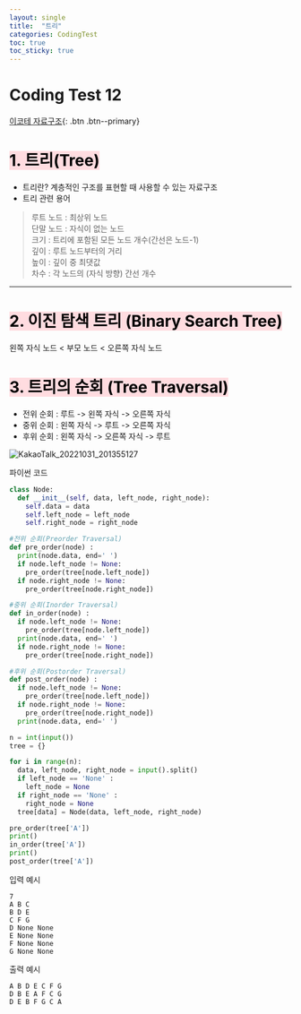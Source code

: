 ```yaml
---
layout: single
title:  "트리"
categories: CodingTest
toc: true
toc_sticky: true
---
```


# Coding Test 12

[이코테 자료구조](https://www.youtube.com/watch?v=i5yHkP1jQmo&list=PLRx0vPvlEmdAghTr5mXQxGpHjWqSz0dgC&index=12){: .btn .btn--primary}

# <mark style='background-color: #ffdce0'>1. 트리(Tree)</mark>
- 트리란? 계층적인 구조를 표현할 때 사용할 수 있는 자료구조
- 트리 관련 용어
>루트 노드 : 최상위 노드  
>단말 노드 : 자식이 없는 노드  
>크기 : 트리에 포함된 모든 노드 개수(간선은 노드-1)  
>깊이 : 루트 노드부터의 거리  
>높이 : 깊이 중 최댓값  
>차수 : 각 노드의 (자식 방향) 간선 개수

***

# <mark style='background-color: #ffdce0'>2. 이진 탐색 트리 (Binary Search Tree)</mark>
왼쪽 자식 노드 < 부모 노드 < 오른쪽 자식 노드

# <mark style='background-color: #ffdce0'>3. 트리의 순회 (Tree Traversal)</mark>
- 전위 순회 : 루트 -> 왼쪽 자식 -> 오른쪽 자식
- 중위 순회 : 왼쪽 자식 -> 루트 -> 오른쪽 자식
- 후위 순회 : 왼쪽 자식 -> 오른쪽 자식 -> 루트

![KakaoTalk_20221031_201355127](https://user-images.githubusercontent.com/63334368/198999784-b139149a-9d4f-4a5e-9e0e-b7b1be720569.png)

파이썬 코드

```python
class Node:
  def __init__(self, data, left_node, right_node):
    self.data = data
    self.left_node = left_node
    self.right_node = right_node

#전위 순회(Preorder Traversal)
def pre_order(node) :
  print(node.data, end=' ')
  if node.left_node != None:
    pre_order(tree[node.left_node])
  if node.right_node != None:
    pre_order(tree[node.right_node])

#중위 순회(Inorder Traversal)
def in_order(node) :
  if node.left_node != None:
    pre_order(tree[node.left_node])
  print(node.data, end=' ')
  if node.right_node != None:
    pre_order(tree[node.right_node])

#후위 순회(Postorder Traversal)
def post_order(node) :
  if node.left_node != None:
    pre_order(tree[node.left_node])
  if node.right_node != None:
    pre_order(tree[node.right_node])
  print(node.data, end=' ')

n = int(input())
tree = {}

for i in range(n):
  data, left_node, right_node = input().split()
  if left_node == 'None' :
    left_node = None
  if right_node == 'None' :
    right_node = None
  tree[data] = Node(data, left_node, right_node)

pre_order(tree['A'])
print()
in_order(tree['A'])
print()
post_order(tree['A'])
```

입력 예시

    7  
    A B C  
    B D E  
    C F G  
    D None None  
    E None None  
    F None None  
    G None None  


출력 예시

    A B D E C F G  
    D B E A F C G  
    D E B F G C A 


   